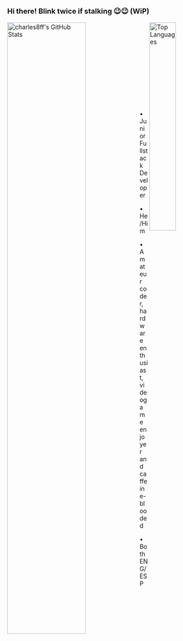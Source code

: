 <!--
**charles8ff/charles8ff** is a ✨ _special_ ✨ repository because its `README.md` (this file) appears on your GitHub profile.
-->

### Hi there! Blink twice if stalking 😉😉 (WiP)
<a href="https://github.com/anuraghazra/github-readme-stats" target="blank"><img align="left" src="https://github-readme-stats.vercel.app/api?username=charles8ff&count_private=true&theme=tokyonight&border_radius=18px" alt="charles8ff's GitHub Stats" width="60%" ></img></a>

<a href="https://github.com/anuraghazra/github-readme-stats" target="blank"><img align="right" src="https://github-readme-stats.vercel.app/api/top-langs/?username=charles8ff&theme=tokyonight&hide=TeX" alt="Top Languages" width="35%" ></img></a>

<br/>
<br/>
<br/>
<br/>
<br/>
<br/>
<br/>
<br/>
<br/>
<br/>
<br/>

• Junior Fullstack Developer

• He/Him 

• Amateur coder, hardware enthusiast, videogame enjoyer and caffeine-blooded

• Both ENG/ESP
